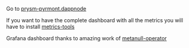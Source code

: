 Go to [prysm-pyrmont.dappnode](http://prysm-pyrmont.dappnode)

If you want to have the complete dashboard with all the metrics you will have to install [metrics-tools](http://my.dappnode/#/installer/metrics-tools.dnp.dappnode.eth)

Grafana dashboard thanks to amazing work of [metanull-operator](https://github.com/metanull-operator/eth2-grafana)